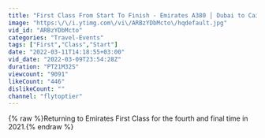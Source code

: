 ```yaml
---
title: "First Class From Start To Finish - Emirates A380 │ Dubai to Cairo │ E8"
image: "https:\/\/i.ytimg.com\/vi\/ARBzYDbMcto\/hqdefault.jpg"
vid_id: "ARBzYDbMcto"
categories: "Travel-Events"
tags: ["First","Class","Start"]
date: "2022-03-11T14:18:55+03:00"
vid_date: "2022-03-09T23:54:28Z"
duration: "PT21M32S"
viewcount: "9091"
likeCount: "446"
dislikeCount: ""
channel: "flytoptier"
---
```

{% raw %}Returning to Emirates First Class for the fourth and final time in 2021.{% endraw %}
